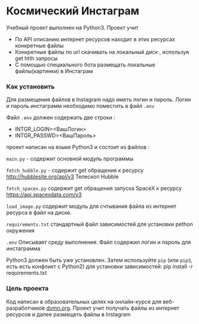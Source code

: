 # Космический Инстаграм

 Учебный проект выполнен на Python3. Проект учит 
 * По API описанию интернет ресурсов находит в этих ресурсах конкретные файлы
 * Конкретные файлы по url скачивать на локальный диск , используя get htth запросы
 * С помощью специального бота размещать локальные файлы(картинки) в Инстаграм


### Как установить

 Для размещения файлов в Instagram надо иметь логин и пароль.
Логин и пароль инстаграмм необходимо поместить в файл `.env`

Файл `.env` должен содержать две строки :
* INTGR_LOGIN=<ВашЛогин>
* INTGR_PASSWD=<ВашПароль>

проект написан на языке Python3 и состоит из файлов :

`main.py`            - содержит основной модуль программы

`fetch_hubble.py` - содержит get обращения 
к ресурсу http://hubblesite.org/api/v3   Телескоп Hubble 

`fetch_spacex.py` содержит get обращения запуска SpaceX
к ресурсу https://api.spacexdata.com/v3

`load_image.py` содержит модуль для счтывания файла из интернет ресурса в файл на диске.

`requirements.txt`  стандартный файл зависимостей для установки  pethon окружения

`.env` Описывает среду выполнения. Файл содержил логин и пароль для инстаграмма


Python3 должен быть уже установлен. 
Затем используйте `pip` (или `pip3`, есть есть конфликт с Python2) для установки зависимостей:
pip install -r requirements.txt




### Цель проекта

Код написан в образовательных целях на онлайн-курсе для веб-разработчиков [dvmn.org](https://dvmn.org/).
Проект  учит получать файлы из интернет ресурсов и далее размещеть файлы в Instagram